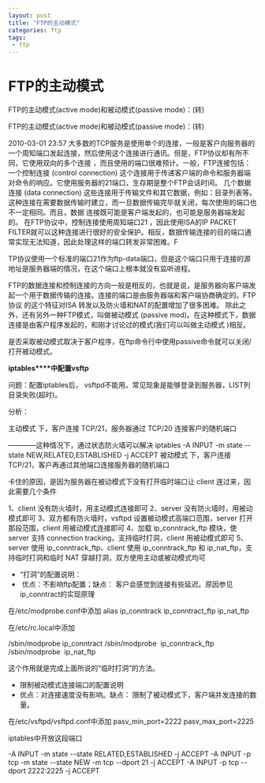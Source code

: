```yaml
---
layout: post
title: "FTP的主动模式"
categories: ftp
tags: 
 - ftp
--- 
```


# FTP的主动模式

FTP的主动模式(active mode)和被动模式(passive mode)：(转)

FTP的主动模式(active mode)和被动模式(passive mode)：(转)

2010-03-01 23:57
大多数的TCP服务是使用单个的连接，一般是客户向服务器的一个周知端口发起连接，然后使用这个连接进行通讯。但是，FTP协议却有所不同，它使用双向的多个连接 ，而且使用的端口很难预计。一般，FTP连接包括：
一个控制连接 (control connection)
这个连接用于传递客户端的命令和服务器端对命令的响应。它使用服务器的21端口，生存期是整个FTP会话时间。
几个数据连接 (data connection)
这些连接用于传输文件和其它数据，例如：目录列表等。这种连接在需要数据传输时建立，而一旦数据传输完毕就关闭，每次使用的端口也不一定相同。而且，数据 连接既可能是客户端发起的，也可能是服务器端发起的。
在FTP协议中，控制连接使用周知端口21 ，因此使用ISA的IP PACKET FILTER就可以这种连接进行很好的安全保护。相反，数据传输连接的目的端口通常实现无法知道，因此处理这样的端口转发非常困难。F

TP协议使用一个标准的端口21作为ftp-data端口，但是这个端口只用于连接的源地址是服务器端的情况，在这个端口上根本就没有监听进程。

FTP的数据连接和控制连接的方向一般是相反的，也就是说，是服务器向客户端发起一个用于数据传输的连接。连接的端口是由服务器端和客户端协商确定的。FTP协议 的这个特征对ISA 转发以及防火墙和NAT的配置增加了很多困难。
除此之外，还有另外一种FTP模式，叫做被动模式 (passive mod)。在这种模式下，数据连接是由客户程序发起的，和刚才讨论过的模式(我们可以叫做主动模式 )相反。

是否采取被动模式取决于客户程序，在ftp命令行中使用passive命令就可以关闭/打开被动模式。

**iptables****中配置vsftp**

问题：配置iptables后， vsftpd不能用。常见现象是能够登录到服务器，LIST列目录失败(超时)。

分析：

主动模式 下，客户连接 TCP/21，服务器通过 TCP/20 连接客户的随机端口 

————这种情况下，通过状态防火墙可以解决 iptables -A INPUT -m state --state NEW,RELATED,ESTABLISHED -j ACCEPT
被动模式 下，客户连接 TCP/21，客户再通过其他端口连接服务器的随机端口

卡住的原因，是因为服务器在被动模式下没有打开临时端口让 client 连过来，因此需要几个条件

1、client 没有防火墙时，用主动模式连接即可
2、server 没有防火墙时，用被动模式即可
3、双方都有防火墙时，vsftpd 设置被动模式高端口范围，server 打开那段范围，client 用被动模式连接即可
4、加载 ip_conntrack_ftp 模块，使 server 支持 connection tracking，支持临时打洞，client 用被动模式即可
5、server 使用 ip_conntrack_ftp、client 使用 ip_conntrack_ftp 和 ip_nat_ftp，支持临时打洞和临时 NAT 穿越打洞，双方使用主动或被动模式均可

* “打洞”的配置说明：
*  优点：不影响ftp配置；缺点： 客户会感觉到连接有些延迟。原因参见ip_conntract的实现原理

在/etc/modprobe.conf中添加
alias ip_conntrack ip_conntract_ftp ip_nat_ftp

在/etc/rc.local中添加

/sbin/modprobe ip_conntract
/sbin/modprobe  ip_conntrack_ftp
/sbin/modprobe  ip_nat_ftp

这个作用就是完成上面所说的“临时打洞”的方法。

* 限制被动模式连接端口的配置说明
* 优点：对连接速度没有影响。缺点： 限制了被动模式下，客户端并发连接的数量。

在/etc/vsftpd/vsftpd.conf中添加
pasv_min_port=2222
pasv_max_port=2225

iptables中开放这段端口

-A INPUT -m state --state RELATED,ESTABLISHED -j ACCEPT
-A INPUT -p tcp -m state --state NEW -m tcp --dport 21 -j ACCEPT
-A INPUT -p tcp --dport 2222:2225 -j ACCEPT

 
